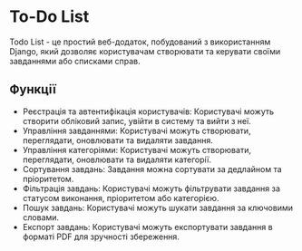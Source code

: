 # To-Do List
Todo List - це простий веб-додаток, побудований з використанням Django, який дозволяє користувачам створювати та керувати своїми завданнями або списками справ.

## Функції

- Реєстрація та автентифікація користувачів: Користувачі можуть створити обліковий запис, увійти в систему та вийти з неї.
- Управління завданнями: Користувачі можуть створювати, переглядати, оновлювати та видаляти завдання.
- Управління категоріями: Користувачі можуть створювати, переглядати, оновлювати та видаляти категорії.
- Сортування завдань: Завдання можна сортувати за дедлайном та пріоритетом.
- Фільтрація завдань: Користувачі можуть фільтрувати завдання за статусом виконання, пріоритетом або категорією.
- Пошук завдань: Користувачі можуть шукати завдання за ключовими словами.
- Експорт завдань: Користувачі можуть експортувати завдання в форматі PDF для зручності збереження.
